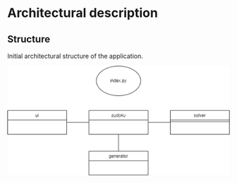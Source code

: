 # Architectural description

## Structure

Initial architectural structure of the application.

![architecture](https://github.com/Ozath/ot-harjoitustyo/blob/master/documents/images/initClassDiagram.png)
